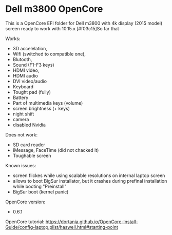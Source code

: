 # Dell m3800 OpenCore

This is a OpenCore EFI folder for Dell m3800 with 4k display (2015 model) screen ready to work with 10.15.x
[#f03c15]So far that 

Works:
+ 3D accelelation,
+ Wifi (switched to compatible one),
+ Blutooth,
+ Sound (F1-F3 keys)
+ HDMI video,
+ HDMI audio
+ DVI video/audio
+ Keyboard
+ Tought pad (fully)
+ Battery
+ Part of multimedia keys (volume)
+ screen brightness (+ keys)
+ night shift
+ camera
+ disabled Nvidia


Does not work:
- SD card reader
- iMessage, FaceTime (did not chacked it)
- Toughable screen

Known issues:
- screen flickes while using scalable resolutions on internal laptop screen
- allows to boot BigSur installator, but it crashes during prefinal installation while booting "Preinstall"
- BigSur boot (kernel panic)

OpenCore version:
- 0.6.1 
 
OpenCore tutorial:
https://dortania.github.io/OpenCore-Install-Guide/config-laptop.plist/haswell.html#starting-point
